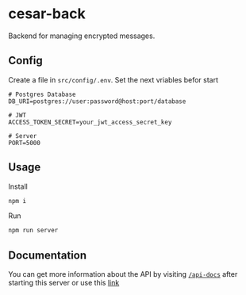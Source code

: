 # cesar-back
Backend for managing encrypted messages.

## Config
Create a file in `src/config/.env`. Set the next vriables befor start
```env
# Postgres Database
DB_URI=postgres://user:password@host:port/database

# JWT
ACCESS_TOKEN_SECRET=your_jwt_access_secret_key

# Server
PORT=5000
```

## Usage
Install
```sh
npm i
```
Run
```sh
npm run server
```
## Documentation
You can get more information about the API by visiting [`/api-docs`](http://localhost:5000/api-docs) after starting this server or use this [link](https://cesar-ws.onrender.com/api-docs/)
